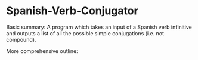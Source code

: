 # Spanish-Verb-Conjugator
 
Basic summary: A program which takes an input of a Spanish verb infinitive and outputs a list of all the possible simple conjugations (i.e. not compound). 

More comprehensive outline: 

